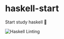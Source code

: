 # haskell-start
Start study haskell :closed_book:

![Haskell Linting](https://github.com/jacksjm/haskell-start/workflows/Haskell%20Linting/badge.svg)
